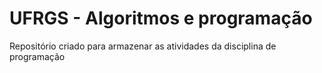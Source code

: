 # UFRGS - Algoritmos e programação

Repositório criado para armazenar as atividades da disciplina de programação
